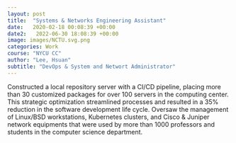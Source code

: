 ```yaml
---
layout: post
title:  "Systems & Networks Engineering Assistant"
date:   2020-02-18 00:08:39 +00:00
date2:   2022-06-30 18:08:39 +00:00
image: images/NCTU.svg.png
categories: Work 
course: "NYCU CC"
author: "Lee, Hsuan"
subtitle: "DevOps & System and Networt Administrator"
---
```

Constructed a local repository server with a CI/CD pipeline, placing more than 30 customized packages for over 100 servers in the computing center. This strategic optimization streamlined processes and resulted in a 35% reduction in the software development life cycle.
Oversaw the management of Linux/BSD workstations, Kubernetes clusters, and Cisco & Juniper network equipments that were used by more than 1000 professors and students in the computer science department.



